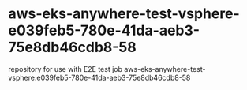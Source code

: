 # aws-eks-anywhere-test-vsphere-e039feb5-780e-41da-aeb3-75e8db46cdb8-58
repository for use with E2E test job aws-eks-anywhere-test-vsphere:e039feb5-780e-41da-aeb3-75e8db46cdb8-58
